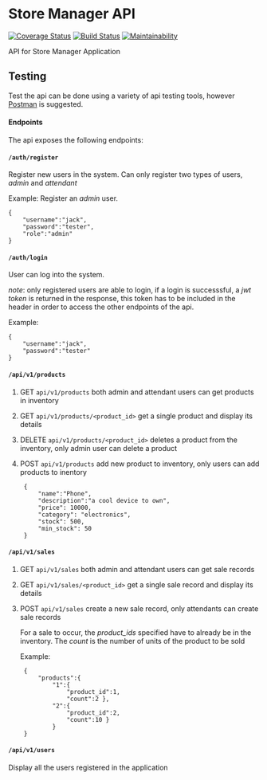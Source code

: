 # Store Manager API
[![Coverage Status](https://coveralls.io/repos/github/johnwayodi/sm-api-v2/badge.svg?branch=develop)](https://coveralls.io/github/johnwayodi/sm-api-v2?branch=develop)
[![Build Status](https://travis-ci.org/johnwayodi/sm-api-v2.svg?branch=develop)](https://travis-ci.org/johnwayodi/sm-api-v2)
[![Maintainability](https://api.codeclimate.com/v1/badges/c23849e92db44dd7a9b2/maintainability)](https://codeclimate.com/github/johnwayodi/sm-api-v2/maintainability)

API for Store Manager Application

## Testing
Test the api can be done using a variety of api testing tools, however [Postman](https://www.getpostman.com/) is suggested.


#### Endpoints
The api exposes the following endpoints:

#### `/auth/register`

Register new users in the system. Can only register two types of users, _*admin*_ and _*attendant*_

Example: Register an _admin_ user.

    { 
        "username":"jack",
	    "password":"tester",
	    "role":"admin"
    }

#### `/auth/login`
User can log into the system.

*note*: only registered users are able to login, if a login is successsful, a *jwt token* is returned in the response, this token has to be included in the header in order to access the other endpoints of the api.

Example:

    { 
        "username":"jack",
	    "password":"tester"
    }


#### `/api/v1/products`
1. GET `api/v1/products` both admin and attendant users can get products in inventory
2. GET `api/v1/products/<product_id>` get a single product and display its details
3. DELETE `api/v1/products/<product_id>` deletes a product from the inventory, only admin user can delete a product
4. POST `api/v1/products` add new product to inventory, only users can add products to inentory
        
        {
	        "name":"Phone",
	        "description":"a cool device to own",
	        "price": 10000,
	        "category": "electronics",
	        "stock": 500,
	        "min_stock": 50
        }

#### `/api/v1/sales`
1. GET `api/v1/sales` both admin and attendant users can get sale records
2. GET `api/v1/sales/<product_id>` get a single sale record and display its details
3. POST `api/v1/sales` create a new sale record, only attendants can create sale records

    For a sale to occur, the _product_ids_ specified have to already be in the inventory. The 
    _*count*_ is the number of units of the product to be sold
    
    Example: 

        {
	        "products":{
		        "1":{
			        "product_id":1,
			        "count":2 },
		        "2":{
			        "product_id":2,
			        "count":10 }
		        }
        }


#### `/api/v1/users`

Display all the users registered in the application

